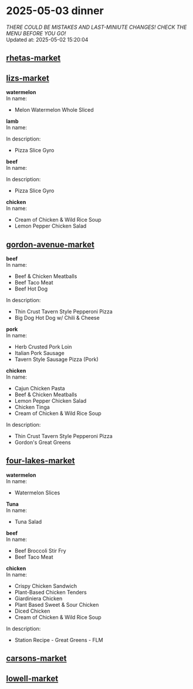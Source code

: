 # 2025-05-03 dinner  
*THERE COULD BE MISTAKES AND LAST-MINIUTE CHANGES! CHECK THE MENU BEFORE YOU GO!*  
Updated at: 2025-05-02 15:20:04  
## [rhetas-market](https://wisc-housingdining.nutrislice.com/menu/rhetas-market/dinner/2025-05-03)  
## [lizs-market](https://wisc-housingdining.nutrislice.com/menu/lizs-market/dinner/2025-05-03)  
**watermelon**  
In name:   
 - Melon Watermelon Whole Sliced  
  
**lamb**  
In name:   
  
In description:   
 - Pizza Slice Gyro  
  
**beef**  
In name:   
  
In description:   
 - Pizza Slice Gyro  
  
**chicken**  
In name:   
 - Cream of Chicken & Wild Rice Soup  
 - Lemon Pepper Chicken Salad  
  
## [gordon-avenue-market](https://wisc-housingdining.nutrislice.com/menu/gordon-avenue-market/dinner/2025-05-03)  
**beef**  
In name:   
 - Beef & Chicken Meatballs  
 - Beef Taco Meat  
 - Beef Hot Dog  
  
In description:   
 - Thin Crust Tavern Style Pepperoni Pizza  
 - Big Dog Hot Dog w/ Chili & Cheese  
  
**pork**  
In name:   
 - Herb Crusted Pork Loin  
 - Italian Pork Sausage  
 - Tavern Style Sausage Pizza (Pork)  
  
**chicken**  
In name:   
 - Cajun Chicken Pasta  
 - Beef & Chicken Meatballs  
 - Lemon Pepper Chicken Salad  
 - Chicken Tinga  
 - Cream of Chicken & Wild Rice Soup  
  
In description:   
 - Thin Crust Tavern Style Pepperoni Pizza  
 - Gordon's Great Greens  
  
## [four-lakes-market](https://wisc-housingdining.nutrislice.com/menu/four-lakes-market/dinner/2025-05-03)  
**watermelon**  
In name:   
 - Watermelon Slices  
  
**Tuna**  
In name:   
 - Tuna Salad  
  
**beef**  
In name:   
 - Beef Broccoli Stir Fry  
 - Beef Taco Meat  
  
**chicken**  
In name:   
 - Crispy Chicken Sandwich  
 - Plant-Based Chicken Tenders  
 - Giardiniera Chicken  
 - Plant Based Sweet & Sour Chicken  
 - Diced Chicken  
 - Cream of Chicken & Wild Rice Soup  
  
In description:   
 - Station Recipe - Great Greens - FLM  
  
## [carsons-market](https://wisc-housingdining.nutrislice.com/menu/carsons-market/dinner/2025-05-03)  
## [lowell-market](https://wisc-housingdining.nutrislice.com/menu/lowell-market/dinner/2025-05-03)  
  

